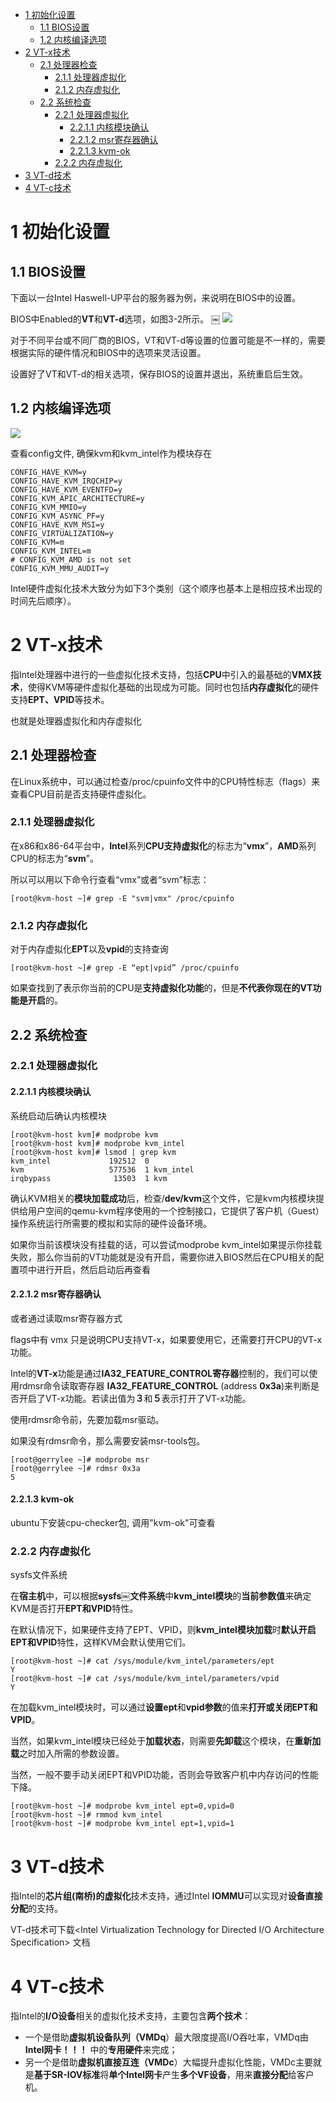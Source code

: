 
<!-- @import "[TOC]" {cmd="toc" depthFrom=1 depthTo=6 orderedList=false} -->

<!-- code_chunk_output -->

- [1 初始化设置](#1-初始化设置)
  - [1.1 BIOS设置](#11-bios设置)
  - [1.2 内核编译选项](#12-内核编译选项)
- [2 VT-x技术](#2-vt-x技术)
  - [2.1 处理器检查](#21-处理器检查)
    - [2.1.1 处理器虚拟化](#211-处理器虚拟化)
    - [2.1.2 内存虚拟化](#212-内存虚拟化)
  - [2.2 系统检查](#22-系统检查)
    - [2.2.1 处理器虚拟化](#221-处理器虚拟化)
      - [2.2.1.1 内核模块确认](#2211-内核模块确认)
      - [2.2.1.2 msr寄存器确认](#2212-msr寄存器确认)
      - [2.2.1.3 kvm-ok](#2213-kvm-ok)
    - [2.2.2 内存虚拟化](#222-内存虚拟化)
- [3 VT-d技术](#3-vt-d技术)
- [4 VT-c技术](#4-vt-c技术)

<!-- /code_chunk_output -->

# 1 初始化设置

## 1.1 BIOS设置

下面以一台Intel Haswell\-UP平台的服务器为例，来说明在BIOS中的设置。

BIOS中Enabled的**VT**和**VT\-d**选项，如图3-2所示。
￼
![](./images/2019-05-15-09-02-49.png)

对于不同平台或不同厂商的BIOS，VT和VT\-d等设置的位置可能是不一样的，需要根据实际的硬件情况和BIOS中的选项来灵活设置。

设置好了VT和VT\-d的相关选项，保存BIOS的设置并退出，系统重启后生效。

## 1.2 内核编译选项

![](./images/2019-05-15-11-09-31.png)

查看config文件, 确保kvm和kvm\_intel作为模块存在

```
CONFIG_HAVE_KVM=y￼
CONFIG_HAVE_KVM_IRQCHIP=y￼
CONFIG_HAVE_KVM_EVENTFD=y￼
CONFIG_KVM_APIC_ARCHITECTURE=y￼
CONFIG_KVM_MMIO=y￼
CONFIG_KVM_ASYNC_PF=y￼
CONFIG_HAVE_KVM_MSI=y￼
CONFIG_VIRTUALIZATION=y￼
CONFIG_KVM=m￼
CONFIG_KVM_INTEL=m￼
# CONFIG_KVM_AMD is not set￼
CONFIG_KVM_MMU_AUDIT=y
```

Intel硬件虚拟化技术大致分为如下3个类别（这个顺序也基本上是相应技术出现的时间先后顺序）。

# 2 VT-x技术

指Intel处理器中进行的一些虚拟化技术支持，包括**CPU**中引入的最基础的**VMX技术**，使得KVM等硬件虚拟化基础的出现成为可能。同时也包括**内存虚拟化**的硬件支持**EPT、VPID**等技术。

也就是处理器虚拟化和内存虚拟化

## 2.1 处理器检查

在Linux系统中，可以通过检查/proc/cpuinfo文件中的CPU特性标志（flags）来查看CPU目前是否支持硬件虚拟化。

### 2.1.1 处理器虚拟化

在x86和x86\-64平台中，**Intel**系列**CPU支持虚拟化**的标志为“**vmx**”，**AMD**系列CPU的标志为“**svm**”。

所以可以用以下命令行查看“vmx”或者“svm”标志：

```
[root@kvm-host ~]# grep -E "svm|vmx" /proc/cpuinfo
```

### 2.1.2 内存虚拟化

对于内存虚拟化**EPT**以及**vpid**的支持查询

```
[root@kvm-host ~]# grep -E “ept|vpid” /proc/cpuinfo ￼
```

如果查找到了表示你当前的CPU是**支持虚拟化功能**的，但是**不代表你现在的VT功能是开启**的。

## 2.2 系统检查

### 2.2.1 处理器虚拟化

#### 2.2.1.1 内核模块确认

系统启动后确认内核模块

```
[root@kvm-host kvm]# modprobe kvm￼
[root@kvm-host kvm]# modprobe kvm_intel￼
[root@kvm-host kvm]# lsmod | grep kvm￼
kvm_intel             192512  0 ￼
kvm                   577536  1 kvm_intel
irqbypass              13503  1 kvm
```

确认KVM相关的**模块加载成功**后，检查/**dev/kvm**这个文件，它是kvm内核模块提供给用户空间的qemu\-kvm程序使用的一个控制接口，它提供了客户机（Guest）操作系统运行所需要的模拟和实际的硬件设备环境。

如果你当前该模块没有挂载的话，可以尝试modprobe kvm\_intel如果提示你挂载失败，那么你当前的VT功能就是没有开启，需要你进入BIOS然后在CPU相关的配置项中进行开启，然后启动后再查看

#### 2.2.1.2 msr寄存器确认

或者通过读取msr寄存器方式

flags中有 vmx 只是说明CPU支持VT\-x，如果要使用它，还需要打开CPU的VT\-x功能。 

Intel的**VT\-x**功能是通过**IA32\_FEATURE\_CONTROL寄存器**控制的，我们可以使用rdmsr命令读取寄存器 **IA32\_FEATURE\_CONTROL** (address **0x3a**)来判断是否开启了VT\-x功能。若读出值为**３**和**５**表示打开了VT\-x功能。

使用rdmsr命令前，先要加载msr驱动。 

如果没有rdmsr命令，那么需要安装msr\-tools包。

```
[root@gerrylee ~]# modprobe msr
[root@gerrylee ~]# rdmsr 0x3a
5
```

#### 2.2.1.3 kvm-ok

ubuntu下安装cpu\-checker包, 调用"kvm\-ok"可查看

### 2.2.2 内存虚拟化

sysfs文件系统

在**宿主机**中，可以根据**sysfs￼文件系统**中**kvm\_intel模块**的**当前参数值**来确定KVM是否打开**EPT和VPID**特性。

在默认情况下，如果硬件支持了EPT、VPID，则**kvm\_intel模块加载**时**默认开启EPT和VPID**特性，这样KVM会默认使用它们。

```
[root@kvm-host ~]# cat /sys/module/kvm_intel/parameters/ept￼
Y￼
[root@kvm-host ~]# cat /sys/module/kvm_intel/parameters/vpid￼
Y
```

在加载kvm\_intel模块时，可以通过**设置ept**和**vpid参数**的值来**打开或关闭EPT和VPID**。

当然，如果kvm\_intel模块已经处于**加载状态**，则需要**先卸载**这个模块，在**重新加载**之时加入所需的参数设置。

当然，一般不要手动关闭EPT和VPID功能，否则会导致客户机中内存访问的性能下降。

```
[root@kvm-host ~]# modprobe kvm_intel ept=0,vpid=0 ￼
[root@kvm-host ~]# rmmod kvm_intel￼
[root@kvm-host ~]# modprobe kvm_intel ept=1,vpid=1
```

# 3 VT-d技术

指Intel的**芯片组(南桥)的虚拟化**技术支持，通过Intel **IOMMU**可以实现对**设备直接分配**的支持。

VT-d技术可下载<Intel Virtualization Technology for Directed I/O Architecture Specification> 文档

# 4 VT-c技术

指Intel的**I/O设备**相关的虚拟化技术支持，主要包含**两个技术**：

- 一个是借助**虚拟机设备队列（VMDq**）最大限度提高I/O吞吐率，VMDq由**Intel网卡！！！** 中的**专用硬件**来完成；
- 另一个是借助**虚拟机直接互连（VMDc**）大幅提升虚拟化性能，VMDc主要就是**基于SR\-IOV标准**将**单个Intel网卡**产生**多个VF设备**，用来**直接分配**给客户机。